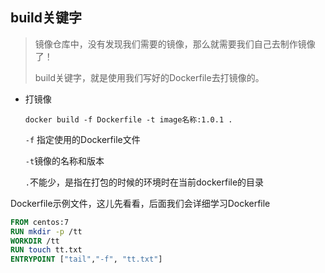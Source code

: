 ## build关键字

> 镜像仓库中，没有发现我们需要的镜像，那么就需要我们自己去制作镜像了！
>
> build关键字，就是使用我们写好的Dockerfile去打镜像的。



- 打镜像

  ```shell
  docker build -f Dockerfile -t image名称:1.0.1 .
  ```

  `-f` 指定使用的Dockerfile文件

  `-t`镜像的名称和版本

  `.`不能少，是指在打包的时候的环境时在当前dockerfile的目录





Dockerfile示例文件，这儿先看看，后面我们会详细学习Dockerfile

```dockerfile
FROM centos:7
RUN mkdir -p /tt
WORKDIR /tt
RUN touch tt.txt
ENTRYPOINT ["tail","-f", "tt.txt"]
```

